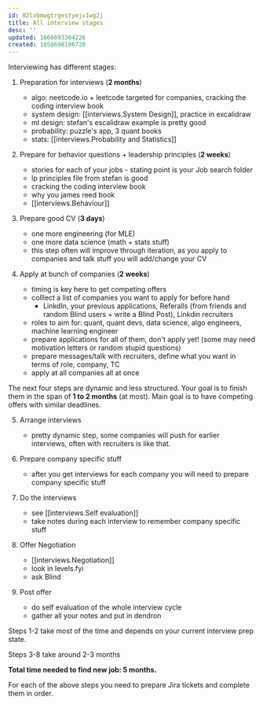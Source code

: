 ```yaml
---
id: 82lxbmwgtrgestyejv1wg2j
title: All interview stages
desc: ''
updated: 1666693304226
created: 1658698186720
---
```


Interviewing has different stages:
1. Preparation for interviews (**2 months**)
    - algo: neetcode.io + leetcode targeted for companies, cracking the coding interview book
    - system design: [[interviews.System Design]], practice in excalidraw
    - ml design: stefan's escalidraw example is pretty good
    - probability: puzzle's app, 3 quant books
    - stats: [[interviews.Probability and Statistics]]

2. Prepare for behavior questions + leadership principles (**2 weeks**)
    - stories for each of your jobs - stating point is your Job search folder
    - lp principles file from stefan is good
    - cracking the coding interview book
    - why you james reed book
    - [[interviews.Behaviour]]

3. Prepare good CV (**3 days**)
    - one more engineering (for MLE)
    - one more data science (math + stats stuff)
    - this step often will improve through iteration, as you apply to companies and talk stuff you will add/change your CV

4. Apply at bunch of companies (**2 weeks**)
    - timing is key here to get competing offers
    - colllect a list of companies you want to apply for before hand
        - LinkdIn, your previous applications, Referalls (from friends and random Blind users + write a Blind Post), Linkdin recruiters
    - roles to aim for: quant, quant devs, data science, algo engineers, machine learning engineer
    - prepare applications for all of them, don't apply yet! (some may need motivation letters or random stupid questions)
    - prepare messages/talk with recruiters, define what you want in terms of role, company, TC
    - apply at all companies all at once

The next four steps are dynamic and less structured. Your goal is to finish them in the span of **1 to 2 months** (at most).
Main goal is to have competing offers with similar deadlines.

5. Arrange interviews
    - pretty dynamic step, some companies will push for earlier interviews, often with recruiters is like that.

6. Prepare company specific stuff
    - after you get interviews for each company you will need to prepare company specific stuff

7. Do the interviews
    - see [[interviews.Self evaluation]]
    - take notes during each interview to remember company specific stuff

8. Offer Negotiation
    - [[interviews.Negotiation]]
    - look in levels.fyi
    - ask Blind

9. Post offer
    - do self evaluation of the whole interview cycle
    - gather all your notes and put in dendron

Steps 1-2 take most of the time and depends on your current interview prep state.

Steps 3-8 take around 2-3 months

**Total time needed to find new job: 5 months.**

For each of the above steps you need to prepare Jira tickets and complete them in order.

